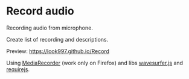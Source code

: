 # Record audio
Recording audio from microphone.

Create list of recording and descriptions.

Preview:
https://look997.github.io/Record

Using [MediaRecorder](https://developer.mozilla.org/en-US/docs/Web/API/MediaRecorder) (work only on Firefox) and libs [wavesurfer.js](https://github.com/katspaugh/wavesurfer.js) and [requirejs](https://github.com/jrburke/requirejs).
